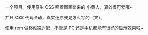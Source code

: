 一个项目。使用原生 CSS 照着图画出来的 小黄人，真的很可爱哦~

并且 CSS 代码会动，真实还原我是怎么写的（笑）。

使用 rem 做移动端适配，不管是 PC 还是手机都能有很好的显示效果啦~

<!-- 点击 [这里](https://hais-teatime.com/usagi-piske-animated/) 在线预览哦，同时在项目中还是遇到了一些问题的，戳 [这篇博客](https://hais-teatime.com/post/2019-12-17-usagi-piske/) 可以看到我记录整体思路与遇到的问题。 -->
